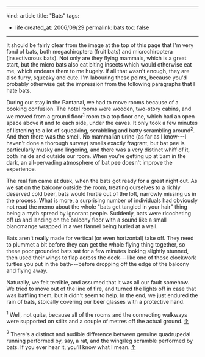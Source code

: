 -----
kind: article
title: "Bats"
tags:
- life
created_at: 2006/09/29
permalink: bats
toc: false
-----

<p>It should be fairly clear from the image at the top of this page that I'm very fond of bats, both megachiroptera (fruit bats) and microchiroptera (insectivorous bats). Not only are they flying mammals, which is a great start, but the micro bats also eat biting insects which would otherwise eat me, which endears them to me hugely. If all that wasn't enough, they are also furry, squeaky and cute. I'm labouring these points, because you'd probably otherwise get the impression from the following paragraphs that I hate bats.</p>

<p>During our stay in the Pantanal, we had to move rooms because of a booking confusion. The hotel rooms were wooden, two-story cabins, and we moved from a ground floor<sup id="r1-290906"><a href="#f1-290906">1</a></sup> room to a top floor one, which had an open space above it and to each side, under the eaves. It only took a few minutes of listening to a lot of squeaking, scrabbling and batty scrambling around<sup id="r2-290906"><a href="#f2-290906">2</a></sup>. And then there was the smell. No mammalian urine (as far as I know---I haven't done a thorough survey) smells exactly fragrant, but bat pee is particularly musky and lingering, and there was a very distinct whiff of it, both inside and outside our room. When you're getting up at 5am in the dark, an all-pervading atmosphere of bat pee doesn't improve the experience.</p>


<p>The real fun came at dusk, when the bats got ready for a great night out. As we sat on the balcony outside the room, treating ourselves to a richly deserved cold beer, bats would hurtle out of the loft, narrowly missing us in the process. What is more, a surprising number of individuals had obviously not read the memo about the whole "bats get tangled in your hair" thing being a myth spread by ignorant people. Suddenly, bats were ricocheting off us and landing on the balcony floor with a sound like a small blancmange wrapped in a wet flannel being hurled at a wall.</p>

<p>Bats aren't really made for vertical (or even horizontal) take off. They need to plummet a bit before they can get the whole flying thing together, so these poor grounded bats sat for a few minutes looking slightly stunned, then used their wings to flap across the deck---like one of those clockwork turtles you put in the bath---before dropping off the edge of the balcony and flying away.</p>

<p>Naturally, we felt terrible, and assumed that it was all our fault somehow. We tried to move out of the line of fire, and turned the lights off in case that was baffling them, but it didn't seem to help. In the end, we just endured the rain of bats, stoically covering our beer glasses with a protective hand.</p>

<p><sup id="f1-290906">1</sup> Well, not quite, because all of the rooms and the connecting walkways were supported on stilts and a couple of metres off the actual ground. <a href="#r1-290906">&uarr;</a></p>

<p><sup id="f2-290906">2</sup> There's a distinct and audible difference between genuine quadrupedal running performed by, say, a rat, and the wing/leg scramble performed by bats. If you ever hear it, you'll know what I mean. <a href="#r2-290906">&uarr;</a></p>

